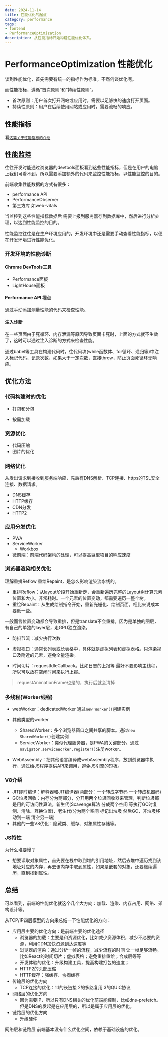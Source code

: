 ```yaml
---
date: 2024-11-14
title: 性能优化的起点
category: performance
tags:
- fontend
- PerformanceOptimization
description: 从性能指标开始构建性能优化体系。
---
```


# PerformanceOptimization 性能优化

谈到性能优化，首先需要有统一的指标作为标准，不然何谈优化呢。

而性能指标，遵循“首次原则”和“持续性原则”。
- 首次原则：用户首次打开网站或应用时，需要以足够快的速度打开页面。
- 持续性原则：用户在后续使用网站或应用时，需要流畅的响应。

## 性能指标

看[`这篇关于性能指标的介绍`](./webVitals)

## 性能监控

往往开发时能通过浏览器的devtools面板看到这些性能指标，但是在用户的电脑上我们可看不到，所以需要添加额外的代码来监控性能指标，以性能监控的目的。

前端收集性能数据的方式有很多：

- performance API
- PerformanceObserver
- 第三方库 如web-vitals

当监控到这些性能指标数据后 需要上报到服务器存到数据库中，然后进行分析处理，以达到性能监控的目的。

性能监控往往是在生产环境应用的，开发环境中还是需要手动查看性能指标，以便在开发环境进行性能优化。

### 开发环境的性能诊断

#### Chrome DevTools工具

- Performance面板
- LightHouse面板

#### Performance API 埋点

通过手动添加测量性能的代码来检查性能。

#### 注入诊断

在一些页面由于死循环、内存泄漏等原因导致页面卡死时，上面的方式就不生效了，这时可以通过注入诊断的方式来检查性能。

通过babel等工具在构建代码时，往代码块(while函数体、for循环、递归等)中注入标记代码，记录次数，如果大于一定次数，直接throw，防止页面死循环无响应。

## 优化方法

### 代码构建时的优化

- 打包和分包

- 按需加载

### 资源优化

- 代码压缩
- 图片的优化


### 网络优化

从发出请求到接收到服务端响应，先后有DNS解析、TCP连接、https的TSL安全连接、数据请求。

- DNS缓存
- HTTP缓存
- CDN分发
- HTTP2

### 应用分发优化

- PWA
- ServiceWorker
  - Workbox
- 微前端：前端代码架构的处理，可以提高巨型项目的响应速度

### 浏览器渲染相关优化

理解重排Reflow 重绘Repaint，是怎么影响渲染流水线的。

- 重排Reflow：从layout阶段开始重新走，会重新遍历完整的Layout树计算元素位置和大小。非常耗时。一个元素的位置变动，都需要遍历一整个树。
- 重绘Repaint：从生成绘制指令开始，重新光栅化、绘制页面。相比来说成本要低一些。

一般而言位置变动都会导致重排，但是translate不会重排，因为是单独的图层，有自己的单独的layer层，走GPU独立渲染。

- 防抖节流：减少执行次数

- 虚拟视口：通常长列表或长表格中，具体就是虚拟列表和虚拟表格。只渲染视口及附近的元素，避免全量渲染。

- 时间切片：requestIdleCallback。比如日志的上报等 最好不要影响主线程，所以可以放在空闲时间来执行上报。
> requestAnimationFrame也是的，执行后就会清掉

### 多线程(Worker线程)

- webWorker：dedicatedWorker 通过`new Worker()`创建实例
- 其他类型的worker
  - SharedWorker：多个浏览器窗口之间共享的脚本。通过`new SharedWorker()`创建实例
  - ServiceWorker：类似代理服务器，是PWA的关键部分。通过`navigator.serviceWorker.register()`注册worker。

- WebAssembly：把其他语言编译成webAssembly程序，放到浏览器中执行，通过给JS程序提供API来调用，避免JS引擎的短板。


### V8介绍

- JIT即时编译：解释器和JIT编译器(两部分：一个转成字节码 一个转成机器码)
- GC垃圾回收：内存分为两部分，分开用两个垃圾回收器来管理，判断垃圾都是用的可访问性算法，新生代(Scavenge算法 分成两个空间 等执行GC时复制、清除、互换位置)、老生代(分为两个空间 标记出垃圾 然后GC，非垃圾移动到一端 清空另一端)
- 其他的一些V8优化：隐藏类、缓存、对象属性存储等。

### JS特性

为什么堆要慢？
- 想要读取对象属性，首先要在栈中取到堆的引用地址，然后去堆中遍历找到该地址对应的内存，再去该内存中取到属性，如果是嵌套的对象，还要继续遍历，直到找到属性。

## 总结

可以看到，前端的性能优化就这个几个大方向：加载、渲染、内存占用、网络、架构设计等。

从TCP/IP四层模型的方向来总结一下性能优化的方向：
- 应用层主要的优化方向：是前端主要的优化途径 
  - 浏览器的加载：主要是和资源优化，比如减少资源体积，减少不必要的资源，利用CDN加快资源到达速度等
  - 浏览器的渲染：通过分析一帧的流程，减少流程的时间 让一帧足够流畅。比如React的时间切片；虚拟表格；避免重排重绘；合成层等等
  - 开发体验的优化：升级构建工具，提高构建打包的速度；
  - HTTP2的头部压缩
  - HTTP缓存：强缓存、协商缓存
- 传输层的优化方向
  - TCP连接的优化：1.1的长链接 2的多路复用 3的QUIC协议
- 网络层的优化方向
  - 因为需要IP，所以只有DNS相关的优化前端能控制，比如dns-prefetch。但是DNS的发起是在应用层的，所以是属于应用层的优化。
- 链路层的优化方向
  - 升级硬件

网络层和链路层 前端基本没有什么优化空间，依赖于基础设施的优化。
